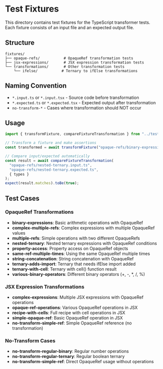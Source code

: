 # Test Fixtures

This directory contains test fixtures for the TypeScript transformer tests. Each fixture consists of an input file and an expected output file.

## Structure

```
fixtures/
├── opaque-refs/           # OpaqueRef transformation tests
├── jsx-expressions/       # JSX expression transformation tests
└── transformations/       # Other transformation tests
    └── ifelse/           # Ternary to ifElse transformations
```

## Naming Convention

- `*.input.ts` or `*.input.tsx` - Source code before transformation
- `*.expected.ts` or `*.expected.tsx` - Expected output after transformation
- `no-transform-*` - Cases where transformation should NOT occur

## Usage

```typescript
import { transformFixture, compareFixtureTransformation } from "../test-utils.ts";

// Transform a fixture and make assertions
const transformed = await transformFixture("opaque-refs/binary-expressions.input.ts", { types });

// Compare input/expected automatically
const result = await compareFixtureTransformation(
  "opaque-refs/nested-ternary.input.ts",
  "opaque-refs/nested-ternary.expected.ts",
  { types }
);
expect(result.matches).toBe(true);
```

## Test Cases

### OpaqueRef Transformations

- **binary-expressions**: Basic arithmetic operations with OpaqueRef
- **complex-multiple-refs**: Complex expressions with multiple OpaqueRef values
- **multiple-refs**: Simple operations with two different OpaqueRefs
- **nested-ternary**: Nested ternary expressions with OpaqueRef conditions
- **property-access**: Property access on OpaqueRef objects
- **same-ref-multiple-times**: Using the same OpaqueRef multiple times
- **string-concatenation**: String concatenation with OpaqueRef
- **ternary-adds-import**: Ternary that needs ifElse import added
- **ternary-with-cell**: Ternary with cell() function result
- **various-binary-operators**: Different binary operators (+, -, *, /, %)

### JSX Expression Transformations

- **complex-expressions**: Multiple JSX expressions with OpaqueRef operations
- **opaque-ref-operations**: Various OpaqueRef operations in JSX
- **recipe-with-cells**: Full recipe with cell operations in JSX
- **simple-opaque-ref**: Basic OpaqueRef operation in JSX
- **no-transform-simple-ref**: Simple OpaqueRef reference (no transformation)

### No-Transform Cases

- **no-transform-regular-binary**: Regular number operations
- **no-transform-regular-ternary**: Regular boolean ternary
- **no-transform-simple-ref**: Direct OpaqueRef usage without operations